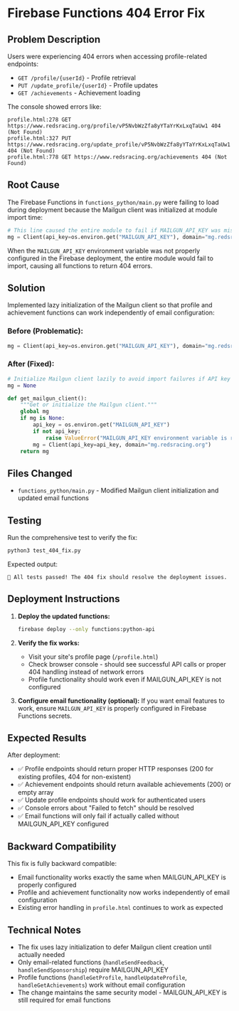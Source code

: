 # Firebase Functions 404 Error Fix

## Problem Description

Users were experiencing 404 errors when accessing profile-related endpoints:

- `GET /profile/{userId}` - Profile retrieval
- `PUT /update_profile/{userId}` - Profile updates
- `GET /achievements` - Achievement loading

The console showed errors like:

```
profile.html:278 GET https://www.redsracing.org/profile/vP5NvbWzZfa8yYTaYrKxLxqTaUw1 404 (Not Found)
profile.html:327 PUT https://www.redsracing.org/update_profile/vP5NvbWzZfa8yYTaYrKxLxqTaUw1 404 (Not Found)
profile.html:778 GET https://www.redsracing.org/achievements 404 (Not Found)
```

## Root Cause

The Firebase Functions in `functions_python/main.py` were failing to load during deployment because the Mailgun client was initialized at module import time:

```python
# This line caused the entire module to fail if MAILGUN_API_KEY was missing
mg = Client(api_key=os.environ.get("MAILGUN_API_KEY"), domain="mg.redsracing.org")
```

When the `MAILGUN_API_KEY` environment variable was not properly configured in the Firebase deployment, the entire module would fail to import, causing all functions to return 404 errors.

## Solution

Implemented lazy initialization of the Mailgun client so that profile and achievement functions can work independently of email configuration:

### Before (Problematic):

```python
mg = Client(api_key=os.environ.get("MAILGUN_API_KEY"), domain="mg.redsracing.org")
```

### After (Fixed):

```python
# Initialize Mailgun client lazily to avoid import failures if API key is missing
mg = None

def get_mailgun_client():
    """Get or initialize the Mailgun client."""
    global mg
    if mg is None:
        api_key = os.environ.get("MAILGUN_API_KEY")
        if not api_key:
            raise ValueError("MAILGUN_API_KEY environment variable is required for email functionality")
        mg = Client(api_key=api_key, domain="mg.redsracing.org")
    return mg
```

## Files Changed

- `functions_python/main.py` - Modified Mailgun client initialization and updated email functions

## Testing

Run the comprehensive test to verify the fix:

```bash
python3 test_404_fix.py
```

Expected output:

```
🎉 All tests passed! The 404 fix should resolve the deployment issues.
```

## Deployment Instructions

1. **Deploy the updated functions:**

   ```bash
   firebase deploy --only functions:python-api
   ```

2. **Verify the fix works:**
   - Visit your site's profile page (`/profile.html`)
   - Check browser console - should see successful API calls or proper 404 handling instead of network errors
   - Profile functionality should work even if MAILGUN_API_KEY is not configured

3. **Configure email functionality (optional):**
   If you want email features to work, ensure `MAILGUN_API_KEY` is properly configured in Firebase Functions secrets.

## Expected Results

After deployment:

- ✅ Profile endpoints should return proper HTTP responses (200 for existing profiles, 404 for non-existent)
- ✅ Achievement endpoints should return available achievements (200) or empty array
- ✅ Update profile endpoints should work for authenticated users
- ✅ Console errors about "Failed to fetch" should be resolved
- ✅ Email functions will only fail if actually called without MAILGUN_API_KEY configured

## Backward Compatibility

This fix is fully backward compatible:

- Email functionality works exactly the same when MAILGUN_API_KEY is properly configured
- Profile and achievement functionality now works independently of email configuration
- Existing error handling in `profile.html` continues to work as expected

## Technical Notes

- The fix uses lazy initialization to defer Mailgun client creation until actually needed
- Only email-related functions (`handleSendFeedback`, `handleSendSponsorship`) require MAILGUN_API_KEY
- Profile functions (`handleGetProfile`, `handleUpdateProfile`, `handleGetAchievements`) work without email configuration
- The change maintains the same security model - MAILGUN_API_KEY is still required for email functions

